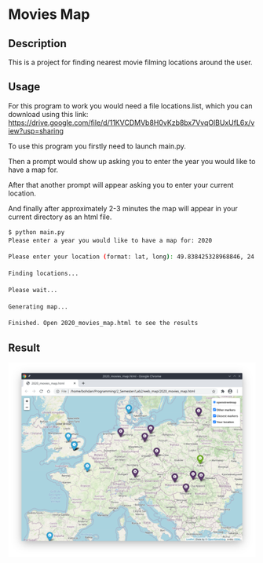 
# Movies Map

  

## Description

This is a project for finding nearest movie filming locations around the user.

  

## Usage
For this program to work you would need a file locations.list, which you can download using this link: https://drive.google.com/file/d/11KVCDMVb8H0vKzb8bx7VvqOlBUxUfL6x/view?usp=sharing


To use this program you firstly need to launch main.py.

  

Then a prompt would show up asking you to enter the year you would like to have a map for.

  

After that another prompt will appear asking you to enter your current location.

  

And finally after approximately 2-3 minutes the map will appear in your current directory as an html file.




```bash
$ python main.py
Please enter a year you would like to have a map for: 2020

Please enter your location (format: lat, long): 49.838425328968846, 24.03042991535878

Finding locations...

Please wait...

Generating map...

Finished. Open 2020_movies_map.html to see the results
```

  

## Result

![Alt text](images/result.png)